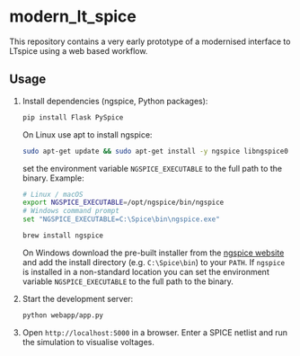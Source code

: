 # modern_lt_spice

This repository contains a very early prototype of a modernised interface to LTspice using a web based workflow.

## Usage

1. Install dependencies (ngspice, Python packages):
   ```bash
   pip install Flask PySpice
   ```
   On Linux use apt to install ngspice:
   ```bash
   sudo apt-get update && sudo apt-get install -y ngspice libngspice0
   ```
   set the environment variable `NGSPICE_EXECUTABLE` to the full path to
   the binary. Example:
   ```bash
   # Linux / macOS
   export NGSPICE_EXECUTABLE=/opt/ngspice/bin/ngspice
   # Windows command prompt
   set "NGSPICE_EXECUTABLE=C:\Spice\bin\ngspice.exe"
   ```
   ```bash
   brew install ngspice
   ```
   On Windows download the pre-built installer from the
   [ngspice website](http://ngspice.sourceforge.net/) and add the install
   directory (e.g. `C:\Spice\bin`) to your `PATH`.
   If `ngspice` is installed in a non-standard location you can
   set the environment variable `NGSPICE_EXECUTABLE` to the full path
   to the binary.

2. Start the development server:
   ```bash
   python webapp/app.py
   ```
3. Open `http://localhost:5000` in a browser. Enter a SPICE netlist and run the simulation to visualise voltages.
